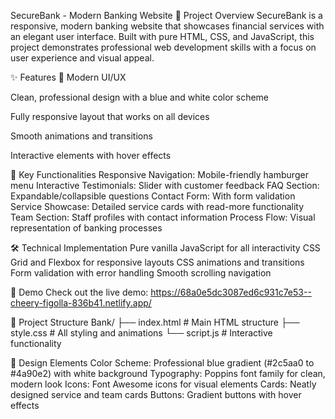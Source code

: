 SecureBank - Modern Banking Website
🏦 Project Overview
SecureBank is a responsive, modern banking website that showcases financial services with an elegant user interface. Built with pure HTML, CSS, and JavaScript, this project demonstrates professional web development skills with a focus on user experience and visual appeal.

✨ Features
🎨 Modern UI/UX

Clean, professional design with a blue and white color scheme

Fully responsive layout that works on all devices

Smooth animations and transitions

Interactive elements with hover effects

🚀 Key Functionalities
Responsive Navigation: Mobile-friendly hamburger menu
Interactive Testimonials: Slider with customer feedback
FAQ Section: Expandable/collapsible questions
Contact Form: With form validation
Service Showcase: Detailed service cards with read-more functionality
Team Section: Staff profiles with contact information
Process Flow: Visual representation of banking processes

🛠️ Technical Implementation
Pure vanilla JavaScript for all interactivity
CSS Grid and Flexbox for responsive layouts
CSS animations and transitions
Form validation with error handling
Smooth scrolling navigation

🎯 Demo
Check out the live demo: https://68a0e5dc3087ed6c931c7e53--cheery-figolla-836b41.netlify.app/ 

📁 Project Structure 
Bank/
├── index.html     # Main HTML structure
├── style.css      # All styling and animations
└── script.js      # Interactive functionality 

🎨 Design Elements
Color Scheme: Professional blue gradient (#2c5aa0 to #4a90e2) with white background
Typography: Poppins font family for clean, modern look
Icons: Font Awesome icons for visual elements
Cards: Neatly designed service and team cards
Buttons: Gradient buttons with hover effects
